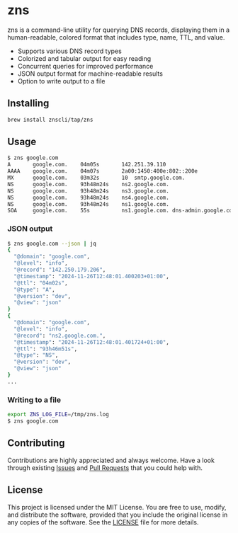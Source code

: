 # zns

zns is a command-line utility for querying DNS records, displaying them in a human-readable, colored format that includes type, name, TTL, and value.

* Supports various DNS record types
* Colorized and tabular output for easy reading
* Concurrent queries for improved performance
* JSON output format for machine-readable results
* Option to write output to a file

## Installing

```sh
brew install znscli/tap/zns
```

## Usage

```sh
$ zns google.com
A       google.com.    04m05s       142.251.39.110
AAAA    google.com.    04m07s       2a00:1450:400e:802::200e
MX      google.com.    03m32s       10  smtp.google.com.
NS      google.com.    93h48m24s    ns2.google.com.
NS      google.com.    93h48m24s    ns3.google.com.
NS      google.com.    93h48m24s    ns4.google.com.
NS      google.com.    93h48m24s    ns1.google.com.
SOA     google.com.    55s          ns1.google.com. dns-admin.google.com.
```

### JSON output

```sh
$ zns google.com --json | jq
{
  "@domain": "google.com",
  "@level": "info",
  "@record": "142.250.179.206",
  "@timestamp": "2024-11-26T12:48:01.400203+01:00",
  "@ttl": "04m02s",
  "@type": "A",
  "@version": "dev",
  "@view": "json"
}
{
  "@domain": "google.com",
  "@level": "info",
  "@record": "ns2.google.com.",
  "@timestamp": "2024-11-26T12:48:01.401724+01:00",
  "@ttl": "93h46m51s",
  "@type": "NS",
  "@version": "dev",
  "@view": "json"
}
...
```

### Writing to a file

```sh
export ZNS_LOG_FILE=/tmp/zns.log
$ zns google.com
```

## Contributing

Contributions are highly appreciated and always welcome.
Have a look through existing [Issues](https://github.com/znscli/zns/issues) and [Pull Requests](https://github.com/znscli/zns/pulls) that you could help with.

## License

This project is licensed under the MIT License. You are free to use, modify, and distribute the software, provided that you include the original license in any copies of the software. See the [LICENSE](LICENSE) file for more details.

